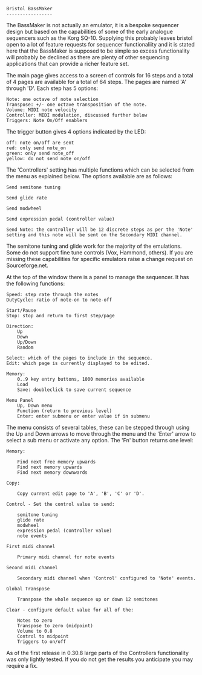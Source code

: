     Bristol BassMaker
    -----------------

The BassMaker is not actually an emulator, it is a bespoke sequencer design but
based on the capabilities of some of the early analogue sequencers such as the
Korg SQ-10. Supplying this probably leaves bristol open to a lot of feature
requests for sequencer functionaliity and it is stated here that the BassMaker
is supposed to be simple so excess functionality will probably be declined as
there are plenty of other sequencing applications that can provide a richer
feature set.

The main page gives access to a screen of controls for 16 steps and a total of
4 pages are available for a total of 64 steps. The pages are named 'A' through
'D'. Each step has 5 options:

    Note: one octave of note selection
    Transpose: +/- one octave transposition of the note.
    Volume: MIDI note velocity
    Controller: MIDI modulation, discussed further below
    Triggers: Note On/Off enablers

The trigger button gives 4 options indicated by the LED:

    off: note on/off are sent
    red: only send note_on
    green: only send note_off
    yellow: do not send note on/off

The 'Controllers' setting has multiple functions which can be selected from
the menu as explained below. The options available are as follows:

    Send semitone tuning

    Send glide rate

    Send modwheel

    Send expression pedal (controller value)

    Send Note: the controller will be 12 discrete steps as per the 'Note' 
    setting and this note will be sent on the Secondary MIDI channel.

The semitone tuning and glide work for the majority of the emulations. Some do
not support fine tune controls (Vox, Hammond, others). If you are missing these
capabilities for specific emulators raise a change request on Sourceforge.net.

At the top of the window there is a panel to manage the sequencer. It has the
following functions:

    Speed: step rate through the notes
    DutyCycle: ratio of note-on to note-off

    Start/Pause
    Stop: stop and return to first step/page

    Direction:
        Up
        Down
        Up/Down
        Random

    Select: which of the pages to include in the sequence.
    Edit: which page is currently displayed to be edited.

    Memory:
        0..9 key entry buttons, 1000 memories available
        Load
        Save: doubleclick to save current sequence

    Menu Panel
        Up, Down menu
        Function (return to previous level)
        Enter: enter submenu or enter value if in submenu

The menu consists of several tables, these can be stepped through using the Up
and Down arrows to move through the menu and the 'Enter' arrow to select a sub
menu or activate any option. The 'Fn' button returns one level:

    Memory:

        Find next free memory upwards
        Find next memory upwards
        Find next memory downwards

    Copy:

        Copy current edit page to 'A', 'B', 'C' or 'D'.

    Control - Set the control value to send:

        semitone tuning
        glide rate
        modwheel
        expression pedal (controller value)
        note events

    First midi channel

        Primary midi channel for note events

    Second midi channel

        Secondary midi channel when 'Control' configured to 'Note' events.

    Global Transpose

        Transpose the whole sequence up or down 12 semitones

    Clear - configure default value for all of the:

        Notes to zero
        Transpose to zero (midpoint)
        Volume to 0.8
        Control to midpoint
        Triggers to on/off

As of the first release in 0.30.8 large parts of the Controllers functionality
was only lightly tested. If you do not get the results you anticipate you may
require a fix.
